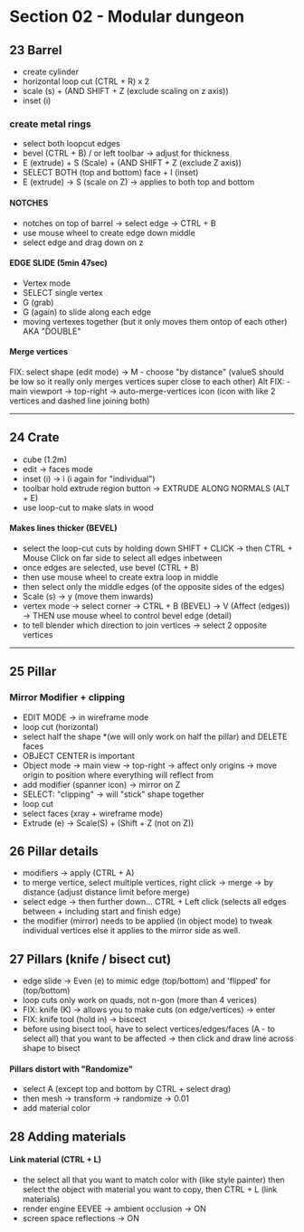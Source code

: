 # Section 02 - Modular dungeon

## 23 Barrel
- create cylinder
- horizontal loop cut (CTRL + R) x 2 
- scale (s) + (AND SHIFT + Z (exclude scaling on z axis))
- inset (i)

### create metal rings
- select both loopcut edges 
- bevel (CTRL + B) / or left toolbar -> adjust for thickness
- E (extrude) + S (Scale) + (AND SHIFT + Z (exclude Z axis)) 
- SELECT BOTH (top and bottom) face + I (inset)
- E (extrude) -> S (scale on Z) -> applies to both top and bottom

#### NOTCHES
- notches on top of barrel -> select edge -> CTRL + B 
- use mouse wheel to create edge down middle
- select edge and drag down on z

#### EDGE SLIDE (5min 47sec)
- Vertex mode
- SELECT single vertex
- G (grab) 
- G (again) to slide along each edge
- moving vertexes together (but it only moves them ontop of each other) AKA "DOUBLE"

#### Merge vertices
FIX: select shape (edit mode) -> M
    - choose "by distance" (valueS should be low so it really only merges vertices super close to each other)
Alt FIX: 
    - main viewport -> top-right -> auto-merge-vertices icon (icon with like 2 vertices and dashed line joining both)

---

## 24 Crate
- cube (1.2m)
- edit -> faces mode
- inset (i) -> i (i again for "individual")
- toolbar hold extrude region button -> EXTRUDE ALONG NORMALS (ALT + E)
- use loop-cut to make slats in wood

#### Makes lines thicker (BEVEL)
- select the loop-cut cuts by holding down SHIFT + CLICK 
-> then CTRL + Mouse Click on far side to select all edges inbetween
- once edges are selected, use bevel (CTRL + B)
- then use mouse wheel to create extra loop in middle
- then select only the middle edges (of the opposite sides of the edges)
- Scale (s) -> y (move them inwards)
- vertex mode -> select corner -> CTRL + B (BEVEL) -> V (Affect (edges)) -> THEN use mouse wheel to control bevel edge (detail)
- to tell blender which direction to join vertices -> select 2 opposite vertices

---

## 25 Pillar

### Mirror Modifier + clipping
- EDIT MODE -> in wireframe mode 
- loop cut (horizontal)
- select half the shape *(we will only work on half the pillar) and DELETE faces
- OBJECT CENTER is important
- Object mode -> main view -> top-right -> affect only origins -> move origin to position where everything will reflect from
- add modifier (spanner icon) -> mirror on Z
- SELECT: "clipping" -> will "stick" shape together
- loop cut
- select faces (xray + wireframe mode)
- Extrude (e) -> Scale(S) + (Shift + Z (not on Z)) 

## 26 Pillar details
- modifiers -> apply (CTRL + A)
- to merge vertice, select multiple vertices, right click -> merge -> by distance (adjust distance limit before merge)
- select edge -> then further down... CTRL + Left click (selects all edges between + including start and finish edge)
- the modifier (mirror) needs to be applied (in object mode) to tweak individual vertices else it applies to the mirror side as well.

## 27 Pillars (knife / bisect cut) 
- edge slide -> Even (e) to mimic edge (top/bottom) and 'flipped' for (top/bottom)
- loop cuts only work on quads, not n-gon (more than 4 verices)
- FIX: knife (K) -> allows you to make cuts (on edge/vertices) -> enter
- FIX: knife tool (hold in) -> biscect
- before using bisect tool, have to select vertices/edges/faces (A - to select all) that you want to be affected -> then click and draw line across shape to bisect

#### Pillars distort with "Randomize" 
- select A (except top and bottom by CTRL + select drag)
- then mesh -> transform -> randomize -> 0.01 
- add material color

## 28 Adding materials
#### Link material (CTRL + L)
- the select all that you want to match color with (like style painter) then select the object with material you want to copy, then CTRL + L (link materials)
- render engine EEVEE -> ambient occlusion -> ON 
- screen space reflections -> ON

